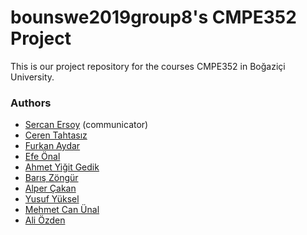 # bounswe2019group8's CMPE352 Project

This is our project repository for the courses CMPE352 in Boğaziçi University. 

### Authors

* [Sercan Ersoy](https://github.com/sercan-ersoy-2015400039) (communicator)
* [Ceren Tahtasız](https://github.com/cerentahtasiz)
* [Furkan Aydar](https://github.com/furkanaydar)
* [Efe Önal](https://github.com/efe-onal-2016400267)
* [Ahmet Yiğit Gedik](https://github.com/ahmetyigitgedik)
* [Barış Zöngür](https://github.com/baris-zongur-2016400285)
* [Alper Çakan](https://github.com/alpercakan)
* [Yusuf Yüksel](https://github.com/yusufyuksel96)
* [Mehmet Can Ünal](https://github.com/m-canunal)
* [Ali Özden](https://github.com/ozdenali)
